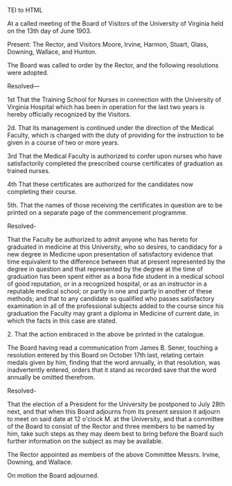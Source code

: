  TEI to HTML

At a called meeting of the Board of Visitors of the University of Virginia held on the 13th day of June 1903.

Present: The Rector, and Visitors Moore, Irvine, Harmon, Stuart, Glass, Downing, Wallace, and Hunton.

The Board was called to order by the Rector, and the following resolutions were adopted.

Resolved—

1st That the Training School for Nurses in connection with the University of Virginia Hospital which has been in operation for the last two years is hereby officially recognized by the Visitors.

2d. That its management is continued under the direction of the Medical Faculty, which is charged with the duty of providing for the instruction to be given in a course of two or more years.

3rd That the Medical Faculty is authorized to confer upon nurses who have satisfactorily completed the prescribed course certificates of graduation as trained nurses.

4th That these certificates are authorized for the candidates now completing their course.

5th. That the names of those receiving the certificates in question are to be printed on a separate page of the commencement programme.

Resolved-

That the Faculty be authorized to admit anyone who has hereto for graduated in medicine at this University, who so desires, to candidacy for a new degree in Medicine upon presentation of satisfactory evidence that time equivalent to the difference between that at present represented by the degree in question and that represented by the degree at the time of graduation has been spent either as a bona fide student in a medical school of good reputation, or in a recognized hospital, or as an instructor in a reputable medical school; or partly in one and partly in another of these methods; and that to any candidate so qualified who passes satisfactory examination in all of the professional subjects added to the course since his graduation the Faculty may grant a diploma in Medicine of current date, in which the facts in this case are stated.

2\. That the action embraced in the above be printed in the catalogue.

The Board having read a communication from James B. Sener, touching a resolution entered by this Board on October 17th last, relating certain medals given by him, finding that the word annually, in that resolution, was inadvertently entered, orders that it stand as recorded save that the word annually be omitted therefrom.

Resolved-

That the election of a President for the University be postponed to July 28th next, and that when this Board adjourns from its present session it adjourn to meet on said date at 12 o'clock M. at the University, and that a committee of the Board to consist of the Rector and three members to be named by him, take such steps as they may deem best to bring before the Board such further information on the subject as may be available.

The Rector appointed as members of the above Committee Messrs. Irvine, Downing, and Wallace.

On motion the Board adjourned.